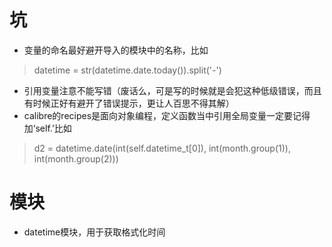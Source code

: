 # 坑
+ 变量的命名最好避开导入的模块中的名称，比如
> datetime = str(datetime.date.today()).split('-')

+ 引用变量注意不能写错（废话么，可是写的时候就是会犯这种低级错误，而且有时候正好有避开了错误提示，更让人百思不得其解）
+ calibre的recipes是面向对象编程，定义函数当中引用全局变量一定要记得加‘self.’比如
> d2 = datetime.date(int(self.datetime_t[0]), int(month.group(1)), int(month.group(2)))

# 模块
+ datetime模块，用于获取格式化时间 
